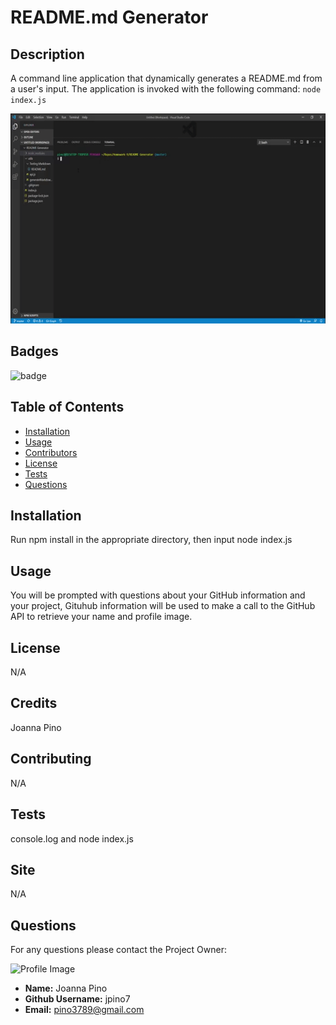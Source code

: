 
# README.md Generator

## Description
A command line application that dynamically generates a README.md from a user's input. The application is invoked with the following command: ``` node index.js ```

![Demo](/utils/Demo.gif.gif)

## Badges
![badge](https://img.shields.io/github/languages/top/jpino7/READMEgenerator)

## Table of Contents
- [Installation](#installation)
- [Usage](#usage)
- [Contributors](#contributing)
- [License](#license)
- [Tests](#tests)
- [Questions](#questions)

## Installation
Run npm install in the appropriate directory, then input node index.js

## Usage
You will be prompted with questions about your GitHub information and your project, Gituhub information will be used to make a call to the GitHub API to retrieve your name and profile image.

## License
N/A

## Credits
Joanna Pino

## Contributing
N/A

## Tests
console.log and node index.js

## Site
N/A

## Questions
For any questions please contact the Project Owner: 

![Profile Image](https://avatars3.githubusercontent.com/u/59301610?v=4)

- **Name:** Joanna Pino
- **Github Username:** jpino7
- **Email:** pino3789@gmail.com
